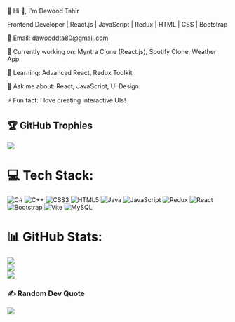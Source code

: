  💫 Hi 👋, I'm Dawood Tahir

Frontend Developer | React.js | JavaScript | Redux | HTML | CSS | Bootstrap

📩 Email: dawooddta80@gmail.com

🔭 Currently working on: Myntra Clone (React.js), Spotify Clone, Weather App

🌱 Learning: Advanced React, Redux Toolkit

💬 Ask me about: React, JavaScript, UI Design

⚡ Fun fact: I love creating interactive UIs!

## 🏆 GitHub Trophies
![](https://github-profile-trophy.vercel.app/?username=Dawood364&theme=radical&no-frame=false&no-bg=true&margin-w=4)


# 💻 Tech Stack:
![C#](https://img.shields.io/badge/c%23-%23239120.svg?style=plastic&logo=csharp&logoColor=white) ![C++](https://img.shields.io/badge/c++-%2300599C.svg?style=plastic&logo=c%2B%2B&logoColor=white) ![CSS3](https://img.shields.io/badge/css3-%231572B6.svg?style=plastic&logo=css3&logoColor=white) ![HTML5](https://img.shields.io/badge/html5-%23E34F26.svg?style=plastic&logo=html5&logoColor=white) ![Java](https://img.shields.io/badge/java-%23ED8B00.svg?style=plastic&logo=openjdk&logoColor=white) ![JavaScript](https://img.shields.io/badge/javascript-%23323330.svg?style=plastic&logo=javascript&logoColor=%23F7DF1E) ![Redux](https://img.shields.io/badge/redux-%23593d88.svg?style=plastic&logo=redux&logoColor=white) ![React](https://img.shields.io/badge/react-%2320232a.svg?style=plastic&logo=react&logoColor=%2361DAFB) ![Bootstrap](https://img.shields.io/badge/bootstrap-%238511FA.svg?style=plastic&logo=bootstrap&logoColor=white) ![Vite](https://img.shields.io/badge/vite-%23646CFF.svg?style=plastic&logo=vite&logoColor=white) ![MySQL](https://img.shields.io/badge/mysql-4479A1.svg?style=plastic&logo=mysql&logoColor=white)
# 📊 GitHub Stats:
![](https://github-readme-stats.vercel.app/api?username=Dawood364&theme=dark&hide_border=false&include_all_commits=true&count_private=false)<br/>
![](https://nirzak-streak-stats.vercel.app/?user=Dawood364&theme=dark&hide_border=false)<br/>
![](https://github-readme-stats.vercel.app/api/top-langs/?username=Dawood364&theme=dark&hide_border=false&include_all_commits=true&count_private=false&layout=compact)


### ✍️ Random Dev Quote
![](https://quotes-github-readme.vercel.app/api?type=horizontal&theme=radical)



<!-- Proudly created with GPRM ( https://gprm.itsvg.in ) -->
